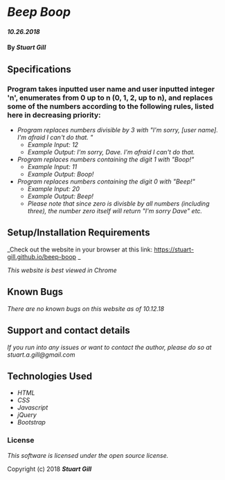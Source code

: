 # _Beep Boop_

#### _10.26.2018_

#### By _**Stuart Gill**_

## Specifications
### Program takes inputted user name and user inputted integer 'n', enumerates from 0 up to n (0, 1, 2, up to n), and replaces some of the numbers according to the following rules, listed here in decreasing priority:

* _Program replaces numbers divisible by 3 with "I'm sorry, [user name]. I'm afraid I can't do that. "_
  * _Example Input: 12_
  * _Example Output: I'm sorry, Dave. I'm afraid I can't do that._
* _Program replaces numbers containing the digit 1 with "Boop!"_
  * _Example Input: 11_
  * _Example Output: Boop!_
* _Program replaces numbers containing the digit 0 with "Beep!"_
  * _Example Input: 20_
  * _Example Output: Beep!_
  * _Please note that since zero is divisble by all numbers (including three), the number zero itself will return "I'm sorry Dave" etc._


## Setup/Installation Requirements
_Check out the website in your browser at this link: https://stuart-gill.github.io/beep-boop _

_This website is best viewed in Chrome_

## Known Bugs

_There are no known bugs on this website as of 10.12.18_

## Support and contact details

_If you run into any issues or want to contact the author, please do so at stuart.a.gill@gmail.com_


## Technologies Used

* _HTML_
* _CSS_
* _Javascript_
* _jQuery_
* _Bootstrap_

### License

*This software is licensed under the open source license.*

Copyright (c) 2018 **_Stuart Gill_**
